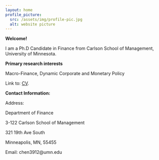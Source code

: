 ```yaml
---
layout: home
profile_picture:
  src: /assets/img/profile-pic.jpg
  alt: website picture
---
```


<strong>Welcome!</strong>

<p>
  I am a Ph.D Candidate in Finance from Carlson School of Management, University of Minnesota.
</p>

<strong>Primary research interests</strong>

<p>
  Macro-Finance, Dynamic Corporate and Monetary Policy
</p>

<p>
  Link to: <a href="https://github.com/eliottvincent/bay">CV</a>.
</p>


<strong>Contact Information:</strong>

 <p>Address:</p>
 <p>Department of Finance
  
 3-122 Carlson School of Management
  
 321 19th Ave South
  
 Minneapolis, MN, 55455
</p>

<p>
  Email: chen3912@umn.edu
</p>
